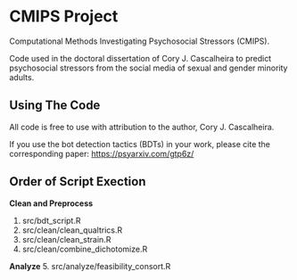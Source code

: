 # CMIPS Project
Computational Methods Investigating Psychosocial Stressors (CMIPS).

Code used in the doctoral dissertation of Cory J. Cascalheira to predict psychosocial stressors from the social media of sexual and gender minority adults.

## Using The Code
All code is free to use with attribution to the author, Cory J. Cascalheira.

If you use the bot detection tactics (BDTs) in your work, please cite the corresponding paper: https://psyarxiv.com/gtp6z/

## Order of Script Exection

**Clean and Preprocess**
1. src/bdt_script.R
2. src/clean/clean_qualtrics.R
3. src/clean/clean_strain.R
4. src/clean/combine_dichotomize.R

**Analyze**
5. src/analyze/feasibility_consort.R
